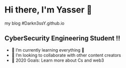 # Hi there, I'm Yasser  👋

my blog #Darkn3ssY.github.io

## CyberSecurity Engineering Student !!


- 🌱 I’m currently learning everything 🤣
- 👯 I’m looking to collaborate with other content creators
- 🥅 2020 Goals: Learn more about Cs and web3


